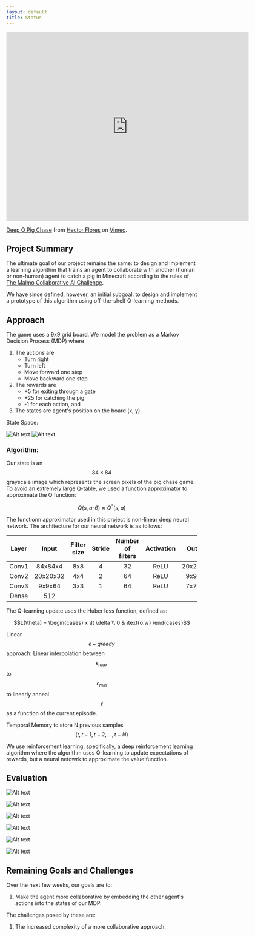 ```yaml
---
layout: default
title: Status
---
```


<iframe src="https://player.vimeo.com/video/219234708" width="640" height="500" frameborder="0" webkitallowfullscreen mozallowfullscreen allowfullscreen></iframe>
<p><a href="https://vimeo.com/219234708">Deep Q Pig Chase</a> from <a href="https://vimeo.com/user67099619">Hector Flores</a> on <a href="https://vimeo.com">Vimeo</a>.</p>

## Project Summary

The ultimate goal of our project remains the same: to design and implement a learning algorithm that trains an agent to collaborate with another (human or non-human) agent to catch a pig in Minecraft according to the rules of [The Malmo Collaborative AI Challenge](https://www.microsoft.com/en-us/research/academic-program/collaborative-ai-challenge/# "Challenge Homepage").

We have since defined, however, an initial subgoal: to design and implement a prototype of this algorithm using off-the-shelf Q-learning methods.

## Approach

The game uses a 9x9 grid board. We model the problem as a Markov Decision Process (MDP) where

1. The actions are
    * Turn right
    * Turn left
    * Move forward one step
    * Move backward one step
2. The rewards are
    * +5 for exiting through a gate
    * +25 for catching the pig
    * -1 for each action, and
3. The states are agent's position on the board (x, y).

State Space:

![Alt text](results/state_space.PNG?raw=true "State Space")
![Alt text](results/labels.png?raw=true "Labels")

### Algorithm:
Our state is an $$84 \times 84$$ grayscale image which represents the screen pixels of the pig chase game.
To avoid an extremely large Q-table, we used a function approximator to approximate the Q function:

$$Q(s, a; \theta) \approx Q^{*}(s, a)$$


The functionn approximator used in this project is non-linear deep neural network. The architecture for
our neural network is as follows:

| Layer | Input    | Filter size | Stride | Number of filters | Activation | Output   |
|:-----:|:--------:|:-----------:|:------:|:-----------------:|:----------:|:--------:|
| Conv1 | 84x84x4  | 8x8         | 4      | 32                | ReLU       | 20x20x32 |
| Conv2 | 20x20x32 | 4x4         | 2      | 64                | ReLU       | 9x9x64   |
| Conv3 | 9x9x64   | 3x3         | 1      | 64                | ReLU       | 7x7x64   |
| Dense | 512      |             |        |                   |            |          |


The Q-learning update uses the Huber loss function, defined as:

$$L(\theta) =
\begin{cases}
x \lt \delta \\
0 & \text{o.w}
\end{cases}$$

Linear $$\epsilon-greedy$$ approach:
Linear interpolation between $$\epsilon_{max}$$ to $$\epsilon_{min}$$ to linearly anneal $$\epsilon$$ as a
function of the current episode.

Temporal Memory to store N previous samples $$(t, t-1, t-2, ... , t-N)$$



We use reinforcement learning, specifically, a deep reinforcement learning algorithm where the algorithm uses Q-learning to update expectations of rewards, but a neural netowrk to approximate the value function.

## Evaluation
![Alt text](results/agent2_episode_mean_q.PNG?raw=true "mean q")

![Alt text](results/agent2_episode_mean_stddev_q.PNG?raw=true "stddev q")

![Alt text](results/training_actions_per_episode.PNG?raw=true "training/actions per episode")

![Alt text](results/training_max_reward.PNG?raw=true "training/max reward")

![Alt text](results/training_min_reward.PNG?raw=true "training/min reward")

![Alt text](results/training_reward_per_episode.PNG?raw=true "training/reward per episode")


## Remaining Goals and Challenges

Over the next few weeks, our goals are to:

1. Make the agent more collaborative by embedding the other agent's actions into the states of our MDP.

The challenges posed by these are:

1. The increased complexity of a more collaborative approach.




